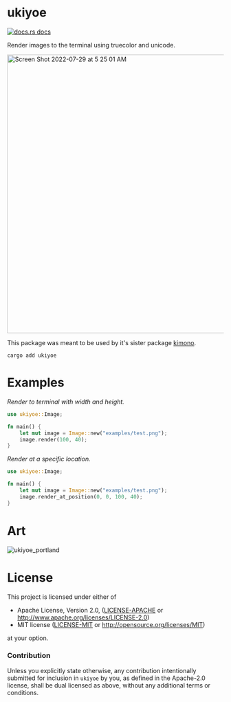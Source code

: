# ukiyoe

<a href="https://docs.rs/ukiyoe"><img src="https://img.shields.io/badge/docs-latest-blue.svg?style=flat-square" alt="docs.rs docs" /></a>

Render images to the terminal using truecolor and unicode.

<img width="648" alt="Screen Shot 2022-07-29 at 5 25 01 AM" src="https://user-images.githubusercontent.com/294042/181757858-2faf5946-3c0d-4ee1-a07e-c60db530fba4.png">


This package was meant to be used by it's sister package [kimono](https://github.com/richardanaya/kimono).

```terminal
cargo add ukiyoe
```

# Examples

*Render to terminal with width and height.*

```rust
use ukiyoe::Image;

fn main() {
    let mut image = Image::new("examples/test.png");
    image.render(100, 40);
}
```

*Render at a specific location.*

```rust
use ukiyoe::Image;

fn main() {
    let mut image = Image::new("examples/test.png");
    image.render_at_position(0, 0, 100, 40);
}
```

# Art

![ukiyoe_portland](https://user-images.githubusercontent.com/294042/181436102-fdef0292-2170-4b5f-9779-de3c4a22ce4c.png)

# License

This project is licensed under either of

 * Apache License, Version 2.0, ([LICENSE-APACHE](LICENSE-APACHE) or
   http://www.apache.org/licenses/LICENSE-2.0)
 * MIT license ([LICENSE-MIT](LICENSE-MIT) or
   http://opensource.org/licenses/MIT)

at your option.

### Contribution

Unless you explicitly state otherwise, any contribution intentionally submitted
for inclusion in `ukiyoe` by you, as defined in the Apache-2.0 license, shall be
dual licensed as above, without any additional terms or conditions.
